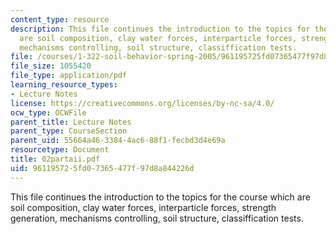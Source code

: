 ```yaml
---
content_type: resource
description: This file continues the introduction to the topics for the course which
  are soil composition, clay water forces, interparticle forces, strength generation,
  mechanisms controlling, soil structure, classiffication tests.
file: /courses/1-322-soil-behavior-spring-2005/961195725fd07365477f97d8a844226d_02partaii.pdf
file_size: 1055420
file_type: application/pdf
learning_resource_types:
- Lecture Notes
license: https://creativecommons.org/licenses/by-nc-sa/4.0/
ocw_type: OCWFile
parent_title: Lecture Notes
parent_type: CourseSection
parent_uid: 55664a46-3384-4ac6-88f1-fecbd3d4e69a
resourcetype: Document
title: 02partaii.pdf
uid: 96119572-5fd0-7365-477f-97d8a844226d
---
```

This file continues the introduction to the topics for the course which are soil composition, clay water forces, interparticle forces, strength generation, mechanisms controlling, soil structure, classiffication tests.